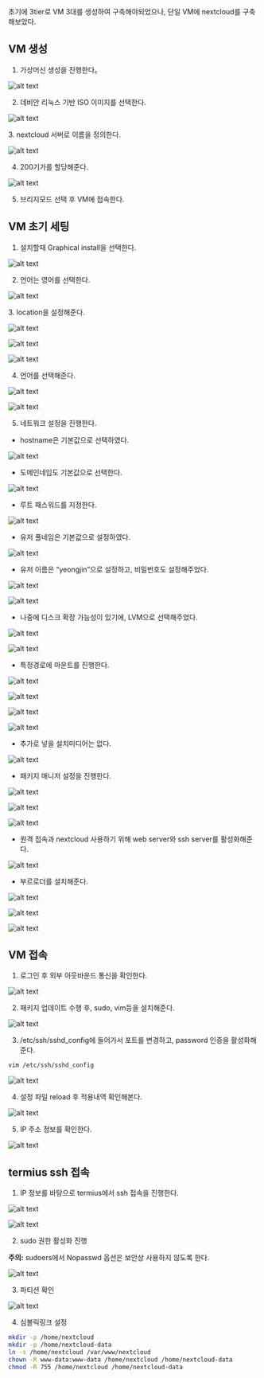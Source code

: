 초기에 3tier로 VM 3대를 생성하여 구축해야되었으나, 단일 VM에 nextcloud를 구축해보았다.

## VM 생성

1. 가상머신 생성을 진행한다。
<p>

![alt text](images/image.png)

</p>

2. 데비안 리눅스 기반 ISO 이미지를 선택한다.
<p>

![alt text](images/image-1.png)

</p>
3. nextcloud 서버로 이름을 정의한다.
<p>

![alt text](images/image-2.png)

</p>

4. 200기가를 할당해준다.
<p>

![alt text](images/image-3.png)

</p>

5. 브리지모드 선택 후 VM에 접속한다.


## VM 초기 세팅
1. 설치할때 Graphical install을 선택한다.
<p>

![alt text](images/image-4.png)

</p>

2. 언어는 영어를 선택한다.
<p>

![alt text](images/image-5.png)

</p>
3. location을 설정해준다.
<p>

![alt text](images/image-6.png)

</p>
<p>

![alt text](images/image-7.png)

</p>
<p>

![alt text](images/image-8.png)

</p>

4. 언어를 선택해준다.
<p>

![alt text](images/image-9.png)

</p>
<p>

![alt text](images/image-10.png)

</p>

5. 네트워크 설정을 진행한다.

- hostname은 기본값으로 선택하였다.
<p>

![alt text](images/image-11.png)

</p>

- 도메인네임도 기본값으로 선택한다.
<p>

![alt text](images/image-12.png)

</p>

- 루트 패스워드를 지정한다.
<p>

![alt text](images/image-13.png)

</p>

- 유저 풀네임은 기본값으로 설정하였다.
<p>

![alt text](images/image-14.png)

</p>

- 유저 이름은 “yeongjin”으로 설정하고, 비밀번호도 설정해주었다.
<p>

![alt text](images/image-15.png)

</p>
<p>

![alt text](images/image-16.png)

</p>

- 나중에 디스크 확장 가능성이 있기에, LVM으로 선택해주었다.
<p>

![alt text](images/image-17.png)

</p>
<p>

![alt text](images/image-18.png)

</p>

- 특정경로에 마운트를 진행한다.
<p>

![alt text](images/image-19.png)

</p>
<p>

![alt text](images/image-20.png)

</p>
<p>

![alt text](images/image-21.png)

</p>
<p>

![alt text](images/image-22.png)

</p>

- 추가로 넣을 설치미디어는 없다.
<p>

![alt text](images/image-23.png)

</p>

- 패키지 매니저 설정을 진행한다.
<p>

![alt text](images/image-24.png)

</p>
<p>

![alt text](images/image-25.png)

</p>
<p>

![alt text](images/image-26.png)

</p>

- 원격 접속과 nextcloud 사용하기 위해 web server와 ssh server를 활성화해준다.
<p>

![alt text](images/image-27.png)

</p>

- 부르로더를 설치해준다.
<p>

![alt text](images/image-28.png)

</p>
<p>

![alt text](images/image-29.png)

</p>
<p>

![alt text](images/image-30.png)

</p>

## VM 접속
1. 로그인 후 외부 아웃바운드 통신을 확인한다.
<p>

![alt text](images/image-31.png)

</p>

2. 패키지 업데이트 수행 후, sudo, vim등을 설치해준다.
<p>

![alt text](images/image-32.png)

</p>

3. /etc/ssh/sshd_config에 들어가서 포트를 변경하고, password 인증을 활성화해준다.
```sh
vim /etc/ssh/sshd_config
```
<p>

![alt text](images/image-33.png)

</p>

4. 설정 파일 reload 후 적용내역 확인해본다.
<p>

![alt text](images/image-34.png)

</p>

5. IP 주소 정보를 확인한다.
<p>

![alt text](images/image-35.png)

</p>

## termius ssh 접속
1. IP 정보를 바탕으로 termius에서 ssh 접속을 진행한다.
<p>

![alt text](images/image-36.png)

</p>
<p>

![alt text](images/image-37.png)

</p>

2. sudo 권한 활성화 진행

**주의:** sudoers에서 Nopasswd 옵션은 보안상 사용하지 않도록 한다. 
<p>

![alt text](images/image-38.png)

</p>

3. 파티션 확인
<p>

![alt text](images/image-39.png)

</p>

4. 심볼릭링크 설정
```sh
mkdir -p /home/nextcloud
mkdir -p /home/nextcloud-data
ln -s /home/nextcloud /var/www/nextcloud
chown -R www-data:www-data /home/nextcloud /home/nextcloud-data
chmod -R 755 /home/nextcloud /home/nextcloud-data
```